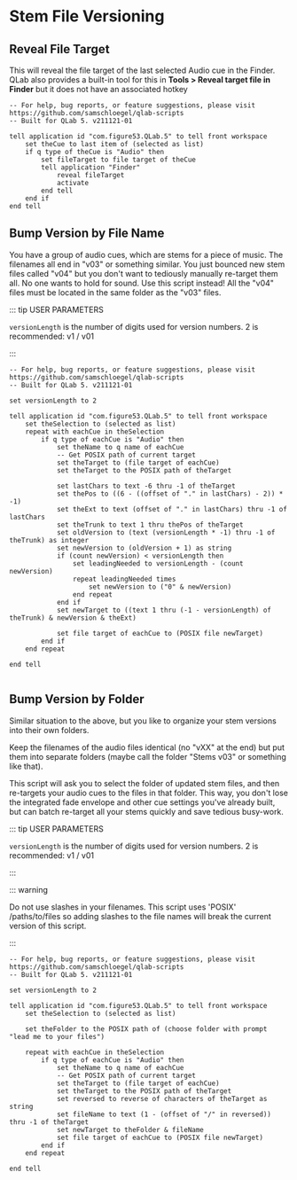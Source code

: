 # Stem File Versioning

## Reveal File Target

This will reveal the file target of the last selected Audio cue in the Finder. QLab also provides a built-in tool for this in **Tools > Reveal target file in Finder** but it does not have an associated hotkey

```applescript
-- For help, bug reports, or feature suggestions, please visit https://github.com/samschloegel/qlab-scripts
-- Built for QLab 5. v211121-01

tell application id "com.figure53.QLab.5" to tell front workspace
	set theCue to last item of (selected as list)
	if q type of theCue is "Audio" then
		set fileTarget to file target of theCue
		tell application "Finder"
			reveal fileTarget
			activate
		end tell
	end if
end tell
```

## Bump Version by File Name

You have a group of audio cues, which are stems for a piece of music. The filenames all end in "v03" or something similar. You just bounced new stem files called "v04" but you don't want to tediously manually re-target them all. No one wants to hold for sound. Use this script instead! All the "v04" files must be located in the same folder as the "v03" files.

::: tip USER PARAMETERS

`versionLength` is the number of digits used for version numbers. 2 is recommended: v1 / v01

:::

```applescript{4}
-- For help, bug reports, or feature suggestions, please visit https://github.com/samschloegel/qlab-scripts
-- Built for QLab 5. v211121-01

set versionLength to 2

tell application id "com.figure53.QLab.5" to tell front workspace
	set theSelection to (selected as list)
	repeat with eachCue in theSelection
		if q type of eachCue is "Audio" then
			set theName to q name of eachCue
			-- Get POSIX path of current target
			set theTarget to (file target of eachCue)
			set theTarget to the POSIX path of theTarget

			set lastChars to text -6 thru -1 of theTarget
			set thePos to ((6 - ((offset of "." in lastChars) - 2)) * -1)
			set theExt to text (offset of "." in lastChars) thru -1 of lastChars
			set theTrunk to text 1 thru thePos of theTarget
			set oldVersion to (text (versionLength * -1) thru -1 of theTrunk) as integer
			set newVersion to (oldVersion + 1) as string
			if (count newVersion) < versionLength then
				set leadingNeeded to versionLength - (count newVersion)
				repeat leadingNeeded times
					set newVersion to ("0" & newVersion)
				end repeat
			end if
			set newTarget to ((text 1 thru (-1 - versionLength) of theTrunk) & newVersion & theExt)

			set file target of eachCue to (POSIX file newTarget)
		end if
	end repeat

end tell


```

## Bump Version by Folder

Similar situation to the above, but you like to organize your stem versions into their own folders.

Keep the filenames of the audio files identical (no "vXX" at the end) but put them into separate folders (maybe call the folder "Stems v03" or something like that).

This script will ask you to select the folder of updated stem files, and then re-targets your audio cues to the files in that folder. This way, you don't lose the integrated fade envelope and other cue settings you've already built, but can batch re-target all your stems quickly and save tedious busy-work.

::: tip USER PARAMETERS

`versionLength` is the number of digits used for version numbers. 2 is recommended: v1 / v01

:::

::: warning

Do not use slashes in your filenames. This script uses 'POSIX' /paths/to/files so adding slashes to the file names will break the current version of this script.

:::

```applescript{4}
-- For help, bug reports, or feature suggestions, please visit https://github.com/samschloegel/qlab-scripts
-- Built for QLab 5. v211121-01

set versionLength to 2

tell application id "com.figure53.QLab.5" to tell front workspace
	set theSelection to (selected as list)

	set theFolder to the POSIX path of (choose folder with prompt "lead me to your files")

	repeat with eachCue in theSelection
		if q type of eachCue is "Audio" then
			set theName to q name of eachCue
			-- Get POSIX path of current target
			set theTarget to (file target of eachCue)
			set theTarget to the POSIX path of theTarget
			set reversed to reverse of characters of theTarget as string
			set fileName to text (1 - (offset of "/" in reversed)) thru -1 of theTarget
			set newTarget to theFolder & fileName
			set file target of eachCue to (POSIX file newTarget)
		end if
	end repeat

end tell
```
